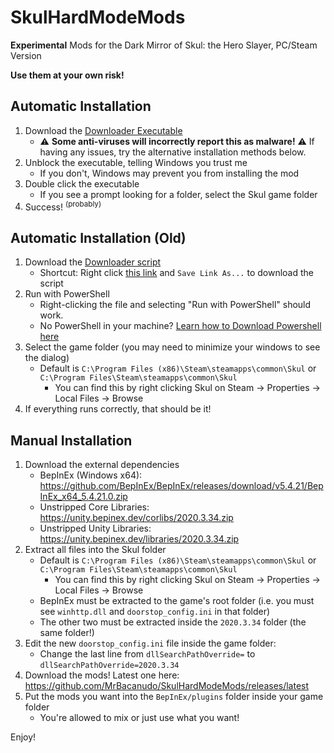 # SkulHardModeMods
**Experimental** Mods for the Dark Mirror of Skul: the Hero Slayer, PC/Steam Version

**Use them at your own risk!**

## Automatic Installation

1. Download the [Downloader Executable](https://github.com/MrBacanudo/SkulHardModeMods/releases/download/HardModeModPack-v0.0.4/SkulModDownloader.exe)
   * ⚠️ **Some anti-viruses will incorrectly report this as malware!** ⚠️ If having any issues, try the alternative installation methods below.
2. Unblock the executable, telling Windows you trust me
   * If you don't, Windows may prevent you from installing the mod
3. Double click the executable
   * If you see a prompt looking for a folder, select the Skul game folder
4. Success! <sup>(probably)</sup>

## Automatic Installation (Old)

1. Download the [Downloader script](Downloader.ps1)
   * Shortcut: Right click [this link](https://raw.githubusercontent.com/MrBacanudo/SkulHardModeMods/main/Downloader.ps1) and `Save Link As...` to download the script
2. Run with PowerShell
    * Right-clicking the file and selecting "Run with PowerShell" should work.
    * No PowerShell in your machine? [Learn how to Download Powershell here](https://learn.microsoft.com/en-us/powershell/scripting/install/installing-powershell-on-windows?view=powershell-7.3)
3. Select the game folder (you may need to minimize your windows to see the dialog)
    * Default is `C:\Program Files (x86)\Steam\steamapps\common\Skul` or `C:\Program Files\Steam\steamapps\common\Skul`
      * You can find this by right clicking Skul on Steam -> Properties -> Local Files -> Browse
4. If everything runs correctly, that should be it!

## Manual Installation

1. Download the external dependencies
    * BepInEx (Windows x64): https://github.com/BepInEx/BepInEx/releases/download/v5.4.21/BepInEx_x64_5.4.21.0.zip
    * Unstripped Core Libraries: https://unity.bepinex.dev/corlibs/2020.3.34.zip
    * Unstripped Unity Libraries: https://unity.bepinex.dev/libraries/2020.3.34.zip
2. Extract all files into the Skul folder
    * Default is `C:\Program Files (x86)\Steam\steamapps\common\Skul` or `C:\Program Files\Steam\steamapps\common\Skul`
      * You can find this by right clicking Skul on Steam -> Properties -> Local Files -> Browse
    * BepInEx must be extracted to the game's root folder (i.e. you must see `winhttp.dll` and `doorstop_config.ini` in that folder)
    * The other two must be extracted inside the `2020.3.34` folder (the same folder!)
3. Edit the new `doorstop_config.ini` file inside the game folder:
    * Change the last line from `dllSearchPathOverride=` to `dllSearchPathOverride=2020.3.34`
4. Download the mods! Latest one here: https://github.com/MrBacanudo/SkulHardModeMods/releases/latest
5. Put the mods you want into the `BepInEx/plugins` folder inside your game folder
    * You're allowed to mix or just use what you want!

Enjoy!
